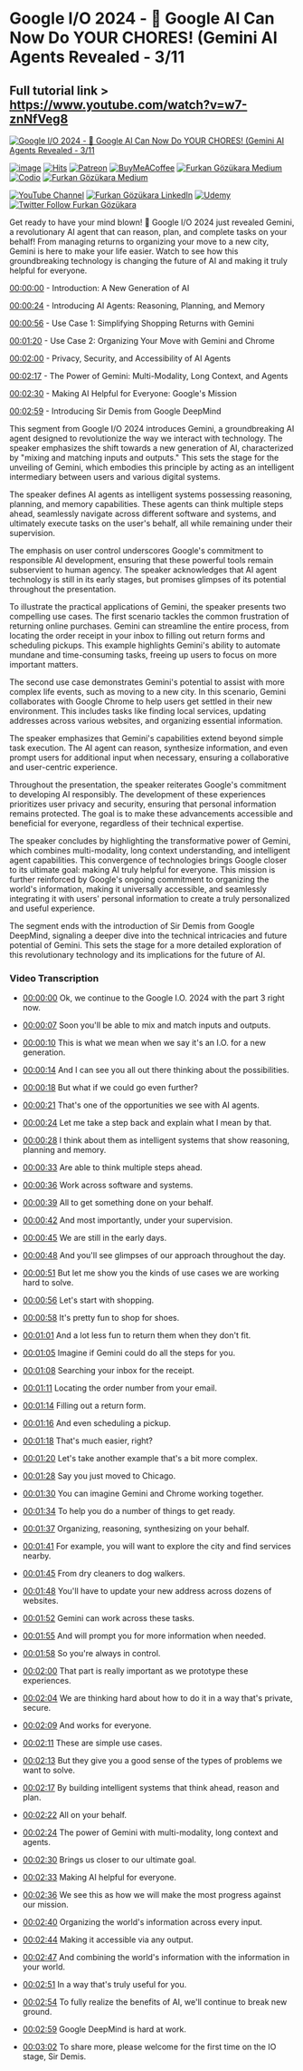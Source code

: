 # Google I/O 2024 - 🤯 Google AI Can Now Do YOUR CHORES! (Gemini AI Agents Revealed - 3/11

## Full tutorial link > https://www.youtube.com/watch?v=w7-znNfVeg8

[![Google I/O 2024 - 🤯 Google AI Can Now Do YOUR CHORES! (Gemini AI Agents Revealed - 3/11](https://img.youtube.com/vi/w7-znNfVeg8/sddefault.jpg)](https://www.youtube.com/watch?v=w7-znNfVeg8 "Google I/O 2024 - 🤯 Google AI Can Now Do YOUR CHORES! (Gemini AI Agents Revealed - 3/11")

[![image](https://img.shields.io/discord/772774097734074388?label=Discord&logo=discord)](https://discord.com/servers/software-engineering-courses-secourses-772774097734074388) [![Hits](https://hits.sh/github.com/FurkanGozukara/Stable-Diffusion/blob/main/Tutorials/Google-IO-2024-Google-AI-Can-Now-Do-YOUR-CHORES-Gemini-AI-Agents-Revealed-311.md.svg?style=plastic&label=Hits%20Since%2025.08.27&labelColor=007ec6&logo=SECourses)](https://hits.sh/github.com/FurkanGozukara/Stable-Diffusion/blob/main/Tutorials/Google-IO-2024-Google-AI-Can-Now-Do-YOUR-CHORES-Gemini-AI-Agents-Revealed-311.md)
[![Patreon](https://img.shields.io/badge/Patreon-Support%20Me-F2EB0E?style=for-the-badge&logo=patreon)](https://www.patreon.com/c/SECourses) [![BuyMeACoffee](https://img.shields.io/badge/Buy%20Me%20a%20Coffee-ffdd00?style=for-the-badge&logo=buy-me-a-coffee&logoColor=black)](https://www.buymeacoffee.com/DrFurkan) [![Furkan Gözükara Medium](https://img.shields.io/badge/Medium-Follow%20Me-800080?style=for-the-badge&logo=medium&logoColor=white)](https://medium.com/@furkangozukara) [![Codio](https://img.shields.io/static/v1?style=for-the-badge&message=Articles&color=4574E0&logo=Codio&logoColor=FFFFFF&label=CivitAI)](https://civitai.com/user/SECourses/articles) [![Furkan Gözükara Medium](https://img.shields.io/badge/DeviantArt-Follow%20Me-990000?style=for-the-badge&logo=deviantart&logoColor=white)](https://www.deviantart.com/monstermmorpg)

[![YouTube Channel](https://img.shields.io/badge/YouTube-SECourses-C50C0C?style=for-the-badge&logo=youtube)](https://www.youtube.com/SECourses)  [![Furkan Gözükara LinkedIn](https://img.shields.io/badge/LinkedIn-Follow%20Me-0077B5?style=for-the-badge&logo=linkedin&logoColor=white)](https://www.linkedin.com/in/furkangozukara/)   [![Udemy](https://img.shields.io/static/v1?style=for-the-badge&message=Stable%20Diffusion%20Course&color=A435F0&logo=Udemy&logoColor=FFFFFF&label=Udemy)](https://www.udemy.com/course/stable-diffusion-dreambooth-lora-zero-to-hero/?referralCode=E327407C9BDF0CEA8156) [![Twitter Follow Furkan Gözükara](https://img.shields.io/badge/Twitter-Follow%20Me-1DA1F2?style=for-the-badge&logo=twitter&logoColor=white)](https://twitter.com/GozukaraFurkan)


Get ready to have your mind blown! 🤯 Google I/O 2024 just revealed Gemini, a revolutionary AI agent that can reason, plan, and complete tasks on your behalf! From managing returns to organizing your move to a new city, Gemini is here to make your life easier. Watch to see how this groundbreaking technology is changing the future of AI and making it truly helpful for everyone.

[00:00:00](https://youtu.be/w7-znNfVeg8?t=0) - Introduction: A New Generation of AI

[00:00:24](https://youtu.be/w7-znNfVeg8?t=24) - Introducing AI Agents: Reasoning, Planning, and Memory

[00:00:56](https://youtu.be/w7-znNfVeg8?t=56) - Use Case 1: Simplifying Shopping Returns with Gemini

[00:01:20](https://youtu.be/w7-znNfVeg8?t=80) - Use Case 2: Organizing Your Move with Gemini and Chrome

[00:02:00](https://youtu.be/w7-znNfVeg8?t=120) - Privacy, Security, and Accessibility of AI Agents

[00:02:17](https://youtu.be/w7-znNfVeg8?t=137) - The Power of Gemini: Multi-Modality, Long Context, and Agents

[00:02:30](https://youtu.be/w7-znNfVeg8?t=150) - Making AI Helpful for Everyone: Google's Mission

[00:02:59](https://youtu.be/w7-znNfVeg8?t=179) - Introducing Sir Demis from Google DeepMind

This segment from Google I/O 2024 introduces Gemini, a groundbreaking AI agent designed to revolutionize the way we interact with technology. The speaker emphasizes the shift towards a new generation of AI, characterized by "mixing and matching inputs and outputs." This sets the stage for the unveiling of Gemini, which embodies this principle by acting as an intelligent intermediary between users and various digital systems.

The speaker defines AI agents as intelligent systems possessing reasoning, planning, and memory capabilities. These agents can think multiple steps ahead, seamlessly navigate across different software and systems, and ultimately execute tasks on the user's behalf, all while remaining under their supervision.

The emphasis on user control underscores Google's commitment to responsible AI development, ensuring that these powerful tools remain subservient to human agency. The speaker acknowledges that AI agent technology is still in its early stages, but promises glimpses of its potential throughout the presentation.

To illustrate the practical applications of Gemini, the speaker presents two compelling use cases. The first scenario tackles the common frustration of returning online purchases. Gemini can streamline the entire process, from locating the order receipt in your inbox to filling out return forms and scheduling pickups. This example highlights Gemini's ability to automate mundane and time-consuming tasks, freeing up users to focus on more important matters.

The second use case demonstrates Gemini's potential to assist with more complex life events, such as moving to a new city. In this scenario, Gemini collaborates with Google Chrome to help users get settled in their new environment. This includes tasks like finding local services, updating addresses across various websites, and organizing essential information.

The speaker emphasizes that Gemini's capabilities extend beyond simple task execution. The AI agent can reason, synthesize information, and even prompt users for additional input when necessary, ensuring a collaborative and user-centric experience.

Throughout the presentation, the speaker reiterates Google's commitment to developing AI responsibly. The development of these experiences prioritizes user privacy and security, ensuring that personal information remains protected. The goal is to make these advancements accessible and beneficial for everyone, regardless of their technical expertise.

The speaker concludes by highlighting the transformative power of Gemini, which combines multi-modality, long context understanding, and intelligent agent capabilities. This convergence of technologies brings Google closer to its ultimate goal: making AI truly helpful for everyone. This mission is further reinforced by Google's ongoing commitment to organizing the world's information, making it universally accessible, and seamlessly integrating it with users' personal information to create a truly personalized and useful experience.

The segment ends with the introduction of Sir Demis from Google DeepMind, signaling a deeper dive into the technical intricacies and future potential of Gemini. This sets the stage for a more detailed exploration of this revolutionary technology and its implications for the future of AI.



### Video Transcription


- [00:00:00](https://www.youtube.com/watch?v=w7-znNfVeg8&t=0) Ok, we continue to the Google I.O. 2024 with the part 3 right now.

- [00:00:07](https://www.youtube.com/watch?v=w7-znNfVeg8&t=7) Soon you'll be able to mix and match inputs and outputs.

- [00:00:10](https://www.youtube.com/watch?v=w7-znNfVeg8&t=10) This is what we mean when we say it's an I.O. for a new generation.

- [00:00:14](https://www.youtube.com/watch?v=w7-znNfVeg8&t=14) And I can see you all out there thinking about the possibilities.

- [00:00:18](https://www.youtube.com/watch?v=w7-znNfVeg8&t=18) But what if we could go even further?

- [00:00:21](https://www.youtube.com/watch?v=w7-znNfVeg8&t=21) That's one of the opportunities we see with AI agents.

- [00:00:24](https://www.youtube.com/watch?v=w7-znNfVeg8&t=24) Let me take a step back and explain what I mean by that.

- [00:00:28](https://www.youtube.com/watch?v=w7-znNfVeg8&t=28) I think about them as intelligent systems that show reasoning, planning and memory.

- [00:00:33](https://www.youtube.com/watch?v=w7-znNfVeg8&t=33) Are able to think multiple steps ahead.

- [00:00:36](https://www.youtube.com/watch?v=w7-znNfVeg8&t=36) Work across software and systems.

- [00:00:39](https://www.youtube.com/watch?v=w7-znNfVeg8&t=39) All to get something done on your behalf.

- [00:00:42](https://www.youtube.com/watch?v=w7-znNfVeg8&t=42) And most importantly, under your supervision.

- [00:00:45](https://www.youtube.com/watch?v=w7-znNfVeg8&t=45) We are still in the early days.

- [00:00:48](https://www.youtube.com/watch?v=w7-znNfVeg8&t=48) And you'll see glimpses of our approach throughout the day.

- [00:00:51](https://www.youtube.com/watch?v=w7-znNfVeg8&t=51) But let me show you the kinds of use cases we are working hard to solve.

- [00:00:56](https://www.youtube.com/watch?v=w7-znNfVeg8&t=56) Let's start with shopping.

- [00:00:58](https://www.youtube.com/watch?v=w7-znNfVeg8&t=58) It's pretty fun to shop for shoes.

- [00:01:01](https://www.youtube.com/watch?v=w7-znNfVeg8&t=61) And a lot less fun to return them when they don't fit.

- [00:01:05](https://www.youtube.com/watch?v=w7-znNfVeg8&t=65) Imagine if Gemini could do all the steps for you.

- [00:01:08](https://www.youtube.com/watch?v=w7-znNfVeg8&t=68) Searching your inbox for the receipt.

- [00:01:11](https://www.youtube.com/watch?v=w7-znNfVeg8&t=71) Locating the order number from your email.

- [00:01:14](https://www.youtube.com/watch?v=w7-znNfVeg8&t=74) Filling out a return form.

- [00:01:16](https://www.youtube.com/watch?v=w7-znNfVeg8&t=76) And even scheduling a pickup.

- [00:01:18](https://www.youtube.com/watch?v=w7-znNfVeg8&t=78) That's much easier, right?

- [00:01:20](https://www.youtube.com/watch?v=w7-znNfVeg8&t=80) Let's take another example that's a bit more complex.

- [00:01:28](https://www.youtube.com/watch?v=w7-znNfVeg8&t=88) Say you just moved to Chicago.

- [00:01:30](https://www.youtube.com/watch?v=w7-znNfVeg8&t=90) You can imagine Gemini and Chrome working together.

- [00:01:34](https://www.youtube.com/watch?v=w7-znNfVeg8&t=94) To help you do a number of things to get ready.

- [00:01:37](https://www.youtube.com/watch?v=w7-znNfVeg8&t=97) Organizing, reasoning, synthesizing on your behalf.

- [00:01:41](https://www.youtube.com/watch?v=w7-znNfVeg8&t=101) For example, you will want to explore the city and find services nearby.

- [00:01:45](https://www.youtube.com/watch?v=w7-znNfVeg8&t=105) From dry cleaners to dog walkers.

- [00:01:48](https://www.youtube.com/watch?v=w7-znNfVeg8&t=108) You'll have to update your new address across dozens of websites.

- [00:01:52](https://www.youtube.com/watch?v=w7-znNfVeg8&t=112) Gemini can work across these tasks.

- [00:01:55](https://www.youtube.com/watch?v=w7-znNfVeg8&t=115) And will prompt you for more information when needed.

- [00:01:58](https://www.youtube.com/watch?v=w7-znNfVeg8&t=118) So you're always in control.

- [00:02:00](https://www.youtube.com/watch?v=w7-znNfVeg8&t=120) That part is really important as we prototype these experiences.

- [00:02:04](https://www.youtube.com/watch?v=w7-znNfVeg8&t=124) We are thinking hard about how to do it in a way that's private, secure.

- [00:02:09](https://www.youtube.com/watch?v=w7-znNfVeg8&t=129) And works for everyone.

- [00:02:11](https://www.youtube.com/watch?v=w7-znNfVeg8&t=131) These are simple use cases.

- [00:02:13](https://www.youtube.com/watch?v=w7-znNfVeg8&t=133) But they give you a good sense of the types of problems we want to solve.

- [00:02:17](https://www.youtube.com/watch?v=w7-znNfVeg8&t=137) By building intelligent systems that think ahead, reason and plan.

- [00:02:22](https://www.youtube.com/watch?v=w7-znNfVeg8&t=142) All on your behalf.

- [00:02:24](https://www.youtube.com/watch?v=w7-znNfVeg8&t=144) The power of Gemini with multi-modality, long context and agents.

- [00:02:30](https://www.youtube.com/watch?v=w7-znNfVeg8&t=150) Brings us closer to our ultimate goal.

- [00:02:33](https://www.youtube.com/watch?v=w7-znNfVeg8&t=153) Making AI helpful for everyone.

- [00:02:36](https://www.youtube.com/watch?v=w7-znNfVeg8&t=156) We see this as how we will make the most progress against our mission.

- [00:02:40](https://www.youtube.com/watch?v=w7-znNfVeg8&t=160) Organizing the world's information across every input.

- [00:02:44](https://www.youtube.com/watch?v=w7-znNfVeg8&t=164) Making it accessible via any output.

- [00:02:47](https://www.youtube.com/watch?v=w7-znNfVeg8&t=167) And combining the world's information with the information in your world.

- [00:02:51](https://www.youtube.com/watch?v=w7-znNfVeg8&t=171) In a way that's truly useful for you.

- [00:02:54](https://www.youtube.com/watch?v=w7-znNfVeg8&t=174) To fully realize the benefits of AI, we'll continue to break new ground.

- [00:02:59](https://www.youtube.com/watch?v=w7-znNfVeg8&t=179) Google DeepMind is hard at work.

- [00:03:02](https://www.youtube.com/watch?v=w7-znNfVeg8&t=182) To share more, please welcome for the first time on the IO stage, Sir Demis.
